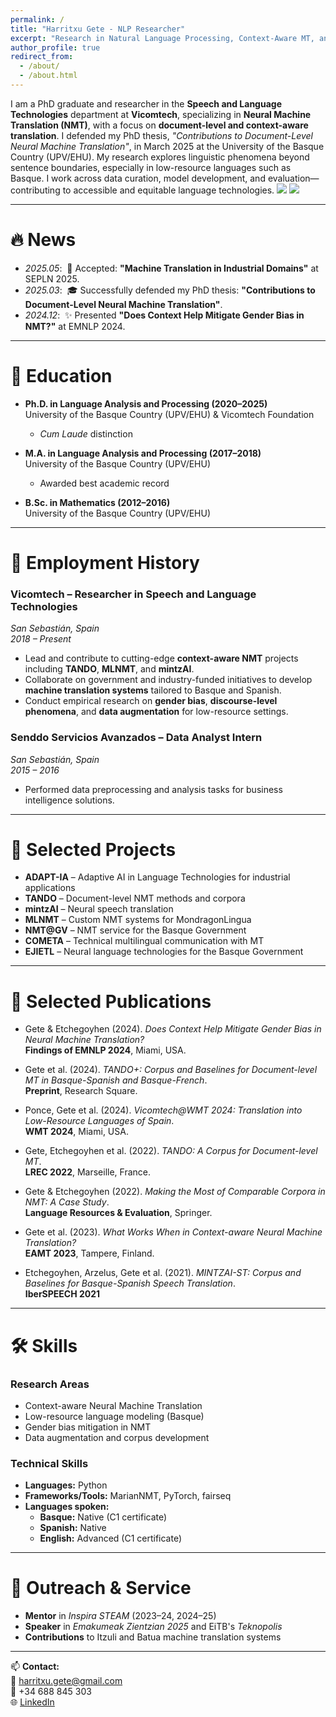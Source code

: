```yaml
---
permalink: /
title: "Harritxu Gete - NLP Researcher"
excerpt: "Research in Natural Language Processing, Context-Aware MT, and Basque Language Technologies"
author_profile: true
redirect_from: 
  - /about/
  - /about.html
---
```


<span class='anchor' id='about-me'></span>
I am a PhD graduate and researcher in the **Speech and Language Technologies** department at **Vicomtech**, specializing in **Neural Machine Translation (NMT)**, with a focus on **document-level and context-aware translation**. I defended my PhD thesis, *"Contributions to Document-Level Neural Machine Translation"*, in March 2025 at the University of the Basque Country (UPV/EHU). My research explores linguistic phenomena beyond sentence boundaries, especially in low-resource languages such as Basque. I work across data curation, model development, and evaluation—contributing to accessible and equitable language technologies.
<a href='https://scholar.google.com/citations?user=_yYx2T4AAAAJ'><img src="https://img.shields.io/endpoint?url={{ url | url_encode }}&logo=Google%20Scholar&labelColor=f6f6f6&color=9cf&style=flat&label=citations"></a>
<a href='https://www.linkedin.com/in/harritxu-gete-ugarte-424a95103/'><img src="https://img.shields.io/badge/LinkedIn-Profile-blue?logo=LinkedIn&style=flat-square"></a>

---

# 🔥 News
- *2025.05*: &nbsp;📘 Accepted: **"Machine Translation in Industrial Domains"** at SEPLN 2025.
- *2025.03*: &nbsp;🎓 Successfully defended my PhD thesis: **"Contributions to Document-Level Neural Machine Translation"**.  
- *2024.12*: &nbsp;✨ Presented **"Does Context Help Mitigate Gender Bias in NMT?"** at EMNLP 2024.  

---

# 📖 Education

- **Ph.D. in Language Analysis and Processing (2020–2025)**  
  University of the Basque Country (UPV/EHU) & Vicomtech Foundation  
  - *Cum Laude* distinction  

- **M.A. in Language Analysis and Processing (2017–2018)**  
  University of the Basque Country (UPV/EHU)  
  - Awarded best academic record  

- **B.Sc. in Mathematics (2012–2016)**  
  University of the Basque Country (UPV/EHU)

---

# 🏢 Employment History

### **Vicomtech – Researcher in Speech and Language Technologies**  
*San Sebastián, Spain*  
*2018 – Present*  
- Lead and contribute to cutting-edge **context-aware NMT** projects including **TANDO**, **MLNMT**, and **mintzAI**.  
- Collaborate on government and industry-funded initiatives to develop **machine translation systems** tailored to Basque and Spanish.  
- Conduct empirical research on **gender bias**, **discourse-level phenomena**, and **data augmentation** for low-resource settings.

### **Senddo Servicios Avanzados – Data Analyst Intern**  
*San Sebastián, Spain*  
*2015 – 2016*  
- Performed data preprocessing and analysis tasks for business intelligence solutions.

---

# 📂 Selected Projects

- **ADAPT-IA** – Adaptive AI in Language Technologies for industrial applications  
- **TANDO** – Document-level NMT methods and corpora  
- **mintzAI** – Neural speech translation  
- **MLNMT** – Custom NMT systems for MondragonLingua  
- **NMT@GV** – NMT service for the Basque Government  
- **COMETA** – Technical multilingual communication with MT  
- **EJIETL** – Neural language technologies for the Basque Government  

---

# 📝 Selected Publications

- Gete & Etchegoyhen (2024). *Does Context Help Mitigate Gender Bias in Neural Machine Translation?*  
  **Findings of EMNLP 2024**, Miami, USA.

- Gete et al. (2024). *TANDO+: Corpus and Baselines for Document-level MT in Basque-Spanish and Basque-French*.  
  **Preprint**, Research Square.

- Ponce, Gete et al. (2024). *Vicomtech@WMT 2024: Translation into Low-Resource Languages of Spain*.  
  **WMT 2024**, Miami, USA.

- Gete, Etchegoyhen et al. (2022). *TANDO: A Corpus for Document-level MT*.  
  **LREC 2022**, Marseille, France.

- Gete & Etchegoyhen (2022). *Making the Most of Comparable Corpora in NMT: A Case Study*.  
  **Language Resources & Evaluation**, Springer.

- Gete et al. (2023). *What Works When in Context-aware Neural Machine Translation?*  
  **EAMT 2023**, Tampere, Finland.

- Etchegoyhen, Arzelus, Gete et al. (2021). *MINTZAI-ST: Corpus and Baselines for Basque-Spanish Speech Translation*.  
  **IberSPEECH 2021**

---

# 🛠 Skills

### **Research Areas**
- Context-aware Neural Machine Translation  
- Low-resource language modeling (Basque)  
- Gender bias mitigation in NMT  
- Data augmentation and corpus development  

### **Technical Skills**
- **Languages:** Python  
- **Frameworks/Tools:** MarianNMT, PyTorch, fairseq
- **Languages spoken:**  
  - **Basque:** Native (C1 certificate)  
  - **Spanish:** Native  
  - **English:** Advanced (C1 certificate)

---

# 💬 Outreach & Service

- **Mentor** in *Inspira STEAM* (2023–24, 2024–25)  
- **Speaker** in *Emakumeak Zientzian 2025* and EiTB's *Teknopolis*  
- **Contributions** to Itzuli and Batua machine translation systems

---

📫 **Contact:**  
📧 harritxu.gete@gmail.com  
📱 +34 688 845 303  
🌐 [LinkedIn](https://www.linkedin.com/in/harritxu-gete-ugarte-424a95103/)
